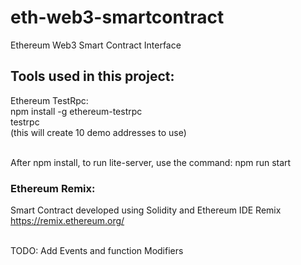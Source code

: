 # eth-web3-smartcontract
Ethereum Web3 Smart Contract Interface

## Tools used in this project:

Ethereum TestRpc:</br>
npm install -g ethereum-testrpc</br>
testrpc</br>
(this will create 10 demo addresses to use)</br></br>

After npm install, to run lite-server, use the command: npm run start

### Ethereum Remix:
Smart Contract developed using Solidity and Ethereum IDE Remix https://remix.ethereum.org/</br></br>

TODO: Add Events and function Modifiers
